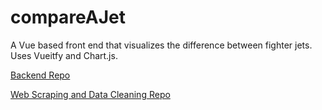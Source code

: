# compareAJet

A Vue based front end that visualizes the difference between fighter jets. Uses Vueitfy and Chart.js. 

[Backend Repo](https://github.com/raymond-devries/fighter-jet-api)

[Web Scraping and Data Cleaning Repo](https://github.com/raymond-devries/jet-scraping)

